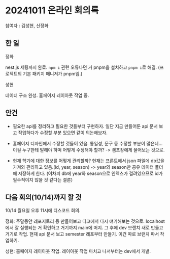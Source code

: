 # 20241011 온라인 회의록

참여자 : 김성현, 신정화

## 한 일

정화

nest.js 세팅까지 완료. `npm i` 관련 오류나던 거 pnpm을 설치하고 `pnpm i`로 해결. (프로젝트의 기본 패키지 매니저가 pnpm임.)

성현

데이터 구조 완성. 홈페이지 레이아웃 작업 중.

## 안건

- 필요한 api를 정리하고 필요한 것들부터 구현하자. 일단 지금 만들어둔 api 문서 보고 작업하다가 수정할 부분 있으면 같이 의논해보자.

- 홈페이지 디자인에서 수정할 것들이 있음. 통일성, 문구 등 수정할 부분이 많은데... 이걸 누구한테 말해야 하며 어떻게 수정해야 할까? -> 캠프장에게 물어보는 것으로.

- 현재 학기에 대한 정보를 어떻게 관리할까? 현재는 프론트에서 json 파일에 db값을 가져와 관리하고 있음.(id, year, season) -> year와 season만 공유 데이터 폴더에 저장하게 한다. (어차피 db에 year와 season으로 인덱스가 걸려있으므로 id가 필수적이지 않을 것 같다는 결론)

## 다음 회의(10/14)까지 할 것

10/14 월요일 오후 11시에 디스코드 회의.

정화: 주말동안 레포지토리 등 만들어보고 디코에서 다시 얘기해보는 것으로. localhost에서 잘 실행되는 거 확인하고 거기까지 main에 머지. 그 후에 dev 브랜치 새로 만들고 거기로 작업. 현재 api 문서 보고 semester 레포부터 만들기. 이건 따로 브랜치 파서 작업하기.

성현: 홈페이지 레이아웃 작업. 레이아웃 작업 마치고 나서부터는 dev에서 개발.